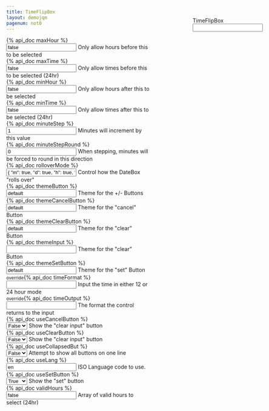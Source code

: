 ```yaml
---
title: TimeFlipBox
layout: demojqm
pagenum: not0
---
```




<div class="row">
<div class="col-sm-8" style="width: 75%">

<div class="ui-field-contain row">
	<div class="col-xs-3"><label>{% api_doc maxHour %}</label></div>
	<div class="col-xs-9">
		<input class="form-control demopick" data-link="db" data-opt="maxHour" value='false'>
		<span class="help-block">Only allow hours before this to be selected</span>
	</div>
</div>

<div class="ui-field-contain row">
	<div class="col-xs-3"><label>{% api_doc maxTime %}</label></div>
	<div class="col-xs-9">
		<input class="form-control demopick" data-link="db" data-opt="maxTime" value='false'>
		<span class="help-block">Only allow times before this to be selected (24hr)</span>
	</div>
</div>

<div class="ui-field-contain row">
	<div class="col-xs-3"><label>{% api_doc minHour %}</label></div>
	<div class="col-xs-9">
		<input class="form-control demopick" data-link="db" data-opt="minHour" value='false'>
		<span class="help-block">Only allow hours after this to be selected</span>
	</div>
</div>

<div class="ui-field-contain row">
	<div class="col-xs-3"><label>{% api_doc minTime %}</label></div>
	<div class="col-xs-9">
		<input class="form-control demopick" data-link="db" data-opt="minTime" value='false'>
		<span class="help-block">Only allow times after this to be selected (24hr)</span>
	</div>
</div>

<div class="ui-field-contain row">
	<div class="col-xs-3"><label>{% api_doc minuteStep %}</label></div>
	<div class="col-xs-9">
		<input class="form-control demopick" data-link="db" data-opt="minuteStep" value='1'>
		<span class="help-block">Minutes will increment by this value</span>
	</div>
</div>

<div class="ui-field-contain row">
	<div class="col-xs-3"><label>{% api_doc minuteStepRound %}</label></div>
	<div class="col-xs-9">
		<input class="form-control demopick" data-link="db" data-opt="minuteStepRound" value='0'>
		<span class="help-block">When stepping, minutes will be forced to round in this direction</span>
	</div>
</div>

<div class="ui-field-contain row">
	<div class="col-xs-3"><label>{% api_doc rolloverMode %}</label></div>
	<div class="col-xs-9">
		<input class="form-control demopick" data-link="db" data-opt="rolloverMode" value='{ "m": true, "d": true, "h": true, "i": true, "s": true }'>
		<span class="help-block">Control how the DateBox "rolls over"</span>
	</div>
</div>

<div class="ui-field-contain row">
	<div class="col-xs-3"><label>{% api_doc themeButton %}</label></div>
	<div class="col-xs-9">
		<input class="form-control demopick" data-link="db" data-opt="themeButton" value='default'>
		<span class="help-block">Theme for the +/- Buttons</span>
	</div>
</div>

<div class="ui-field-contain row">
	<div class="col-xs-3"><label>{% api_doc themeCancelButton %}</label></div>
	<div class="col-xs-9">
		<input class="form-control demopick" data-link="db" data-opt="themeCancelButton" value='default'>
		<span class="help-block">Theme for the "cancel" Button</span>
	</div>
</div>

<div class="ui-field-contain row">
	<div class="col-xs-3"><label>{% api_doc themeClearButton %}</label></div>
	<div class="col-xs-9">
		<input class="form-control demopick" data-link="db" data-opt="themeClearButton" value='default'>
		<span class="help-block">Theme for the "clear" Button</span>
	</div>
</div>

<div class="ui-field-contain row">
	<div class="col-xs-3"><label>{% api_doc themeInput %}</label></div>
	<div class="col-xs-9">
		<input class="form-control demopick" data-link="db" data-opt="themeInput" value=''>
		<span class="help-block">Theme for the "clear" Button</span>
	</div>
</div>

<div class="ui-field-contain row">
	<div class="col-xs-3"><label>{% api_doc themeSetButton %}</label></div>
	<div class="col-xs-9">
		<input class="form-control demopick" data-link="db" data-opt="themeSetButton" value='default'>
		<span class="help-block">Theme for the "set" Button</span>
	</div>
</div>

<div class="ui-field-contain row">
	<div class="col-xs-3"><label><small>override</small>{% api_doc timeFormat %}</label></div>
	<div class="col-xs-9">
		<input class="form-control demopick" data-link="db" data-opt="overrideTimeFormat" value=''>
		<span class="help-block">Input the time in either 12 or 24 hour mode</span>
	</div>
</div>

<div class="ui-field-contain row">
	<div class="col-xs-3"><label><small>override</small>{% api_doc timeOutput %}</label></div>
	<div class="col-xs-9">
		<input class="form-control demopick" data-link="db" data-opt="overrideTimeOutput" value=''>
		<span class="help-block">The format the control returns to the input</span>
	</div>
</div>

<div class="ui-field-contain row">
	<div class="col-xs-3"><label>{% api_doc useCancelButton %}</label></div>
	<div class="col-xs-9">
		<select class="form-control demopick" data-link="db" data-opt="useCancelButton">
			<option value="false">False</option>
			<option value="true">True</option>
		</select>
		<span class="help-block">Show the "clear input" button</span>
	</div>
</div>

<div class="ui-field-contain row">
	<div class="col-xs-3"><label>{% api_doc useClearButton %}</label></div>
	<div class="col-xs-9">
		<select class="form-control demopick" data-link="db" data-opt="useClearButton">
			<option value="false">False</option>
			<option value="true">True</option>
		</select>
		<span class="help-block">Show the "clear input" button</span>
	</div>
</div>

<div class="ui-field-contain row">
	<div class="col-xs-3"><label>{% api_doc useCollapsedBut %}</label></div>
	<div class="col-xs-9">
		<select class="form-control demopick" data-link="db" data-opt="useCollapsedBut">
			<option value="false">False</option>
			<option value="true">True</option>
		</select>
		<span class="help-block">Attempt to show all buttons on one line</span>
	</div>
</div>

<div class="ui-field-contain row">
	<div class="col-xs-3"><label>{% api_doc useLang %}</label></div>
	<div class="col-xs-9">
		<input class="form-control demopick" data-link="db" data-opt="useLang" value='en'>
		<span class="help-block">ISO Language code to use.</span>
	</div>
</div>

<div class="ui-field-contain row">
	<div class="col-xs-3"><label>{% api_doc useSetButton %}</label></div>
	<div class="col-xs-9">
		<select class="form-control demopick" data-link="db" data-opt="useSetButton">
			<option value="false">False</option>
			<option value="true" selected="selected">True</option>
		</select>
		<span class="help-block">Show the "set" button</span>
	</div>
</div>

<div class="ui-field-contain row">
	<div class="col-xs-3"><label>{% api_doc validHours %}</label></div>
	<div class="col-xs-9">
		<input class="form-control demopick" data-link="db" data-opt="validHours" value='false'>
		<span class="help-block">Array of valid hours to select (24hr)</span>
	</div>
</div>


</div>
<div class="col-sm-4" style="position:fixed; right:0; width:25%; top:100px">

<div class="ui-field-contain">
<label for="db">TimeFlipBox</label>
<input class="form-control" id="db" type="text" data-role="datebox" data-options='{"mode":"timeflipbox","useInline":true,"useInlineAlign":"center"}'>
</div>
</div>